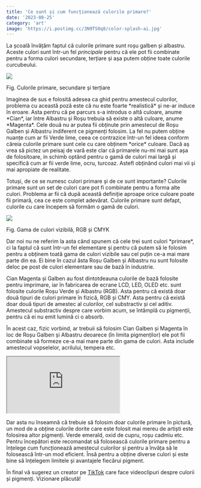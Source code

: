 ```yaml
---
title: 'Ce sunt și cum funcționează culorile primare?'
date: '2023-08-25'
category: 'art'
image: 'https://i.postimg.cc/3N9TS0q8/color-splash-ai.jpg'
---
```

La școală învățăm faptul că culorile primare sunt roșu galben și albastru. Aceste culori sunt într-un fel *principale* pentru că ele pot fii combinate pentru a forma culori secundare, terțiare și așa putem obține toate culorile curcubeului.

![](https://cdn-images-1.medium.com/max/800/1*yGbm6xDpPQjQnA8TpRnHaw.png)

<p class="cap">Fig. Culorile primare, secundare și terțiare</p>
Imaginea de sus e folosită adesea ca ghid pentru amestecul culorilor, problema cu această poză este că nu este foarte *realistică* și ne-ar induce în eroare. Asta pentru că pe parcurs s-a introdus o altă culoare, anume *Cian*, iar între Albastru și Roșu trebuia să existe o altă culoare, anume *Magenta*. Cele două nu ar putea fii obținute prin amestecul de Roșu Galben și Albastru indiferent ce pigmenți folosim. La fel nu putem obține nuanțe cum ar fii Verde lime, ceea ce contrazice într-un fel ideea conform căreia culorile primare sunt cele cu care obținem *orice* culoare. Dacă aș vrea să pictez un peisaj de vară este clar că primarele nu-mi mai sunt așa de folositoare, in schimb optând pentru o gamă de culori mai largă și specifică cum ar fii verde lime, ocru, turcoaz. Astefl obținând culori mai vii și mai apropiate de realitate.

Totuși, de ce se numesc culori primare și de ce sunt importante? Culorile primare sunt un set de culori care pot fi combinate pentru a forma alte culori. Problema ar fii că după această definiție aproape orice culoare poate fii primară, cea ce este complet adevărat. Culorile primare sunt defapt, culorile cu care începem să formăm o gamă de culori.

![](https://beedevildesign.files.wordpress.com/2017/05/color_gamut.png)

<p class="cap">Fig. Gama de culori vizibilă, RGB și CMYK</p>
Dar noi nu ne referim la asta când spunem că cele trei sunt culori *primare*, ci la faptul că sunt într-un fel elementare și pentru că putem să le folosim pentru a obținem toată gama de culori vizibile sau cel puțin ce-a mai mare parte din ea. Ei bine în cazul ăsta Roșu Galben și Albastru nu sunt folosite deloc pe post de culori elementare sau de bază în industrie.

Cian Magenta și Galben au fost dintotdeauna culorile de bază folosite pentru imprimare, iar în fabricarea de ecrane LCD, LED, OLED etc. sunt folosite culorile Roșu Verde și Albastru (RGB). Asta pentru că există doar două tipuri de culori primare în fizică, RGB și CMY. Asta pentru că există doar două tipuri de amestec al culorilor, cel substractiv și cel aditiv. Amestecul substractiv despre care vorbim acum, se întâmplă cu pigmenții, pentru că ei nu emit lumină ci o absorb.

În acest caz, fizic vorbind, ar trebuii să folosim Cian Galben și Magenta în loc de Roșu Galben și Albastru deoarece (în limita pigmenților) ele pot fii combinate să formeze ce-a mai mare parte din gama de culori. Asta include amestecul vopselelor, acrilului, tempera etc.

<iframe src="https://www.youtube.com/embed/vXBf_puKt_c"> </iframe>

Dar asta nu înseamnă că trebuie să folosim doar culorile primare în pictură, un mod de a obține culorile dorite care este folosit mai mereu de artiști este folosirea altor pigmenți. Verde emerald, oxid de cupru, roșu cadmiu etc. Pentru începători este recomandat să folosească culorile primare pentru a înțelege cum funcționează amestecul culorilor și pentru a învăța să le folosească într-un mod eficient. Însă pentru a obține diverse culori și este bine să înțelegem limitele și avantajele fiecărui pigment.

În final vă sugerez un creator pe [TikTok](https://www.tiktok.com/@color.nerd) care face videoclipuri despre culorii și pigmenți. Vizionare plăcută!